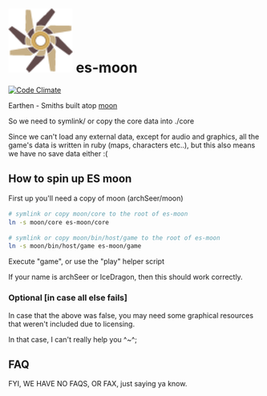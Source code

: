 # [![Moon](https://raw.githubusercontent.com/IceDragon200/es-moon/master/es-logo-128x.png)](https://raw.githubusercontent.com/IceDragon200/es-moon/master/es-logo-128x.png) es-moon
[![Code Climate](https://codeclimate.com/github/IceDragon200/es-moon.png)](https://codeclimate.com/github/IceDragon200/es-moon)

Earthen - Smiths built atop [moon](https://github.com/archSeer/moon)

So we need to symlink/ or copy the core data into ./core

Since we can't load any external data, except for audio and graphics,
all the game's data is written in ruby (maps, characters etc..),
but this also means we have no save data either :(


## How to spin up ES moon

First up you'll need a copy of moon (archSeer/moon)

```bash
# symlink or copy moon/core to the root of es-moon
ln -s moon/core es-moon/core
```

```bash
# symlink or copy moon/bin/host/game to the root of es-moon
ln -s moon/bin/host/game es-moon/game
```

Execute "game", or use the "play" helper script

If your name is archSeer or IceDragon, then this should work correctly.

### Optional [in case all else fails]

In case that the above was false, you may need some graphical resources that weren't
included due to licensing.

In that case, I can't really help you ^~^;

## FAQ

FYI, WE HAVE NO FAQS, OR FAX, just saying ya know.
